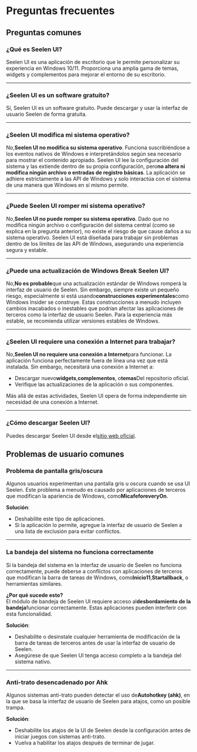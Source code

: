 # **Preguntas frecuentes**

## **Preguntas comunes**

### **¿Qué es Seelen UI?**

Seelen UI es una aplicación de escritorio que le permite personalizar su
experiencia en Windows 10/11. Proporciona una amplia gama de temas, widgets y
complementos para mejorar el entorno de su escritorio.

---

### **¿Seelen UI es un software gratuito?**

Sí, Seelen UI es un software gratuito. Puede descargar y usar la interfaz de
usuario Seelen de forma gratuita.

---

### **¿Seelen UI modifica mi sistema operativo?**

No,**Seelen UI no modifica su sistema operativo**. Funciona suscribiéndose a los
eventos nativos de Windows e interpretándolos según sea necesario para mostrar
el contenido apropiado. Seelen UI lee la configuración del sistema y las
extiende dentro de su propia configuración, pero**no altera ni modifica ningún
archivo o entradas de registro básicas**. La aplicación se adhiere estrictamente
a las API de Windows y solo interactúa con el sistema de una manera que Windows
en sí mismo permite.

---

### **¿Puede Seelen UI romper mi sistema operativo?**

No,**Seelen UI no puede romper su sistema operativo**. Dado que no modifica
ningún archivo o configuración del sistema central (como se explica en la
pregunta anterior), no existe el riesgo de que cause daños a su sistema
operativo. Seelen UI está diseñada para trabajar sin problemas dentro de los
límites de las API de Windows, asegurando una experiencia segura y estable.

---

### **¿Puede una actualización de Windows Break Seelen UI?**

No,**No es probable**que una actualización estándar de Windows romperá la
interfaz de usuario de Seelen. Sin embargo, siempre existe un pequeño riesgo,
especialmente si está usando**construcciones experimentales**como Windows
Insider se construye. Estas construcciones a menudo incluyen cambios inacabados
o inestables que podrían afectar las aplicaciones de terceros como la interfaz
de usuario Seelen. Para la experiencia más estable, se recomienda utilizar
versiones estables de Windows.

---

### **¿Seelen UI requiere una conexión a Internet para trabajar?**

No,**Seelen UI no requiere una conexión a Internet**para funcionar. La
aplicación funciona perfectamente fuera de línea una vez que está instalada. Sin
embargo, necesitará una conexión a Internet a:

- Descargar nuevo**widgets**,**complementos**, o**temas**Del repositorio
  oficial.
- Verifique las actualizaciones de la aplicación o sus componentes.

Más allá de estas actividades, Seelen UI opera de forma independiente sin
necesidad de una conexión a Internet.

---

### **¿Cómo descargar Seelen UI?**

Puedes descargar Seelen UI desde el[sitio web oficial](https://seelen.io).

## **Problemas de usuario comunes**

### **Problema de pantalla gris/oscura**

Algunos usuarios experimentan una pantalla gris u oscura cuando se usa UI
Seelen. Este problema a menudo es causado por aplicaciones de terceros que
modifican la apariencia de Windows, como**MicafeforeveryOn**.

**Solución**:

- Deshabilite este tipo de aplicaciones.
- Si la aplicación lo permite, agregue la interfaz de usuario de Seelen a una
  lista de exclusión para evitar conflictos.

---

### **La bandeja del sistema no funciona correctamente**

Si la bandeja del sistema en la interfaz de usuario de Seelen no funciona
correctamente, puede deberse a conflictos con aplicaciones de terceros que
modifican la barra de tareas de Windows, como**Inicio11**,**Startallback**, o
herramientas similares.

**¿Por qué sucede esto?**\
El módulo de bandeja de Seelen UI requiere acceso al**desbordamiento de la
bandeja**funcionar correctamente. Estas aplicaciones pueden interferir con esta
funcionalidad.

**Solución**:

- Deshabilite o desinstale cualquier herramienta de modificación de la barra de
  tareas de terceros antes de usar la interfaz de usuario de Seelen.
- Asegúrese de que Seelen UI tenga acceso completo a la bandeja del sistema
  nativo.

---

### **Anti-trato desencadenado por Ahk**

Algunos sistemas anti-trato pueden detectar el uso de**Autohotkey (ahk)**, en la
que se basa la interfaz de usuario de Seelen para atajos, como un posible
trampa.

**Solución**:

- Deshabilite los atajos de la UI de Seelen desde la configuración antes de
  iniciar juegos con sistemas anti-trato.
- Vuelva a habilitar los atajos después de terminar de jugar.

